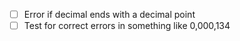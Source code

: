 - [ ] Error if decimal ends with a decimal point
- [ ] Test for correct errors in something like 0,000,134
